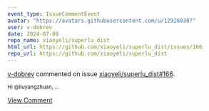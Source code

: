 ```yaml
---
event_type: IssueCommentEvent
avatar: "https://avatars.githubusercontent.com/u/12926030?"
user: v-dobrev
date: 2024-07-09
repo_name: xiaoyeli/superlu_dist
html_url: https://github.com/xiaoyeli/superlu_dist/issues/166
repo_url: https://github.com/xiaoyeli/superlu_dist
---
```


<a href='https://github.com/v-dobrev' target='_blank'>v-dobrev</a> commented on issue <a href='https://github.com/xiaoyeli/superlu_dist/issues/166' target='_blank'>xiaoyeli/superlu_dist#166</a>.

<small>Hi @liuyangzhuan,...</small>

<a href='https://github.com/xiaoyeli/superlu_dist/issues/166' target='_blank'>View Comment</a>
